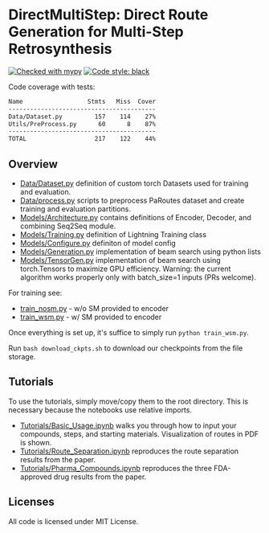 # DirectMultiStep: Direct Route Generation for Multi-Step Retrosynthesis

[![Checked with mypy](https://www.mypy-lang.org/static/mypy_badge.svg)](https://mypy-lang.org/)
[![Code style: black](https://img.shields.io/badge/code%20style-black-000000.svg)](https://github.com/psf/black)

Code coverage with tests:

```bash
Name                  Stmts   Miss  Cover
-----------------------------------------
Data/Dataset.py         157    114    27%
Utils/PreProcess.py      60      8    87%
-----------------------------------------
TOTAL                   217    122    44%
```

## Overview

- [Data/Dataset.py](/Data/Dataset.py) definition of custom torch Datasets used for training and evaluation.
- [Data/process.py](/Data/process.py) scripts to preprocess PaRoutes dataset and create training and evaluation partitions.
- [Models/Architecture.py](/Models/Architecture.py) contains definitions of Encoder, Decoder, and combining Seq2Seq module.
- [Models/Training.py](/Models/Training.py) definition of Lightning Training class
- [Models/Configure.py](/Models/Configure.py) definiton of model config
- [Models/Generation.py](/Models/Generation.py) implementation of beam search using python lists
- [Models/TensorGen.py](/Models/TensorGen.py) implementation of beam search using torch.Tensors to maximize GPU efficiency. Warning: the current algorithm works properly only with batch_size=1 inputs (PRs welcome).

For training see:

- [train_nosm.py](/train_nosm.py) - w/o SM provided to encoder
- [train_wsm.py](/train_wsm.py) - w/ SM provided to encoder

Once everything is set up, it's suffice to simply run `python train_wsm.py`.

Run `bash download_ckpts.sh` to download our checkpoints from the file storage.

## Tutorials

To use the tutorials, simply move/copy them to the root directory. This is necessary because the notebooks use relative imports.

- [Tutorials/Basic_Usage.ipynb](/Tutorials/Basic_Usage.ipynb) walks you through how to input your compounds, steps, and starting materials. Visualization of routes in PDF is shown. 
- [Tutorials/Route_Separation.ipynb](/Tutorials/Route_Separation.ipynb) reproduces the route separation results from the paper.
- [Tutorials/Pharma_Compounds.ipynb](/Tutorials/Pharma_Compounds.ipynb) reproduces the three FDA-approved drug results from the paper.

## Licenses

All code is licensed under MIT License.
